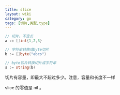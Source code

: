 ```yaml
---
title: slice
layout: wiki
category: go
tags: [切片,类型,type]
---
```


```go
// 切片，不定长
a := []int{1,2,3}

// 字符串转换成byte切片
b := []byte("abcs")

// byte切片转换切片成字符串
s := string(b)
```

切片有容量，即最大不超过多少。注意，容量和长度不一样

slice 的零值是 nil 。